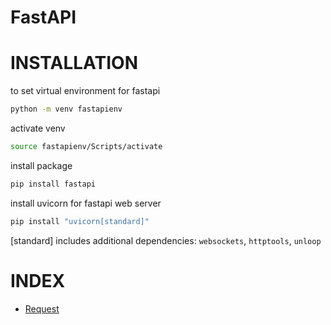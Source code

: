 # FastAPI

# INSTALLATION
to set virtual environment for fastapi

```bash
python -m venv fastapienv
```
activate venv

```bash
source fastapienv/Scripts/activate
```
install package

```bash
pip install fastapi
```
install uvicorn for fastapi web server

```bash
pip install "uvicorn[standard]"
```

[standard] includes additional dependencies: `websockets`, `httptools`, `unloop`

# INDEX

- [Request](/Request/main.py)